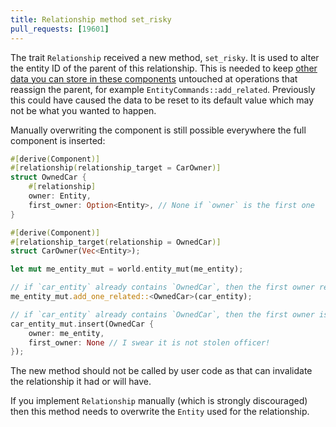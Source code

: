 ```yaml
---
title: Relationship method set_risky
pull_requests: [19601]
---
```


The trait `Relationship` received a new method, `set_risky`. It is used to alter the entity ID of the parent of this relationship.
This is needed to keep [other data you can store in these components](https://docs.rs/bevy/latest/bevy/ecs/relationship/trait.Relationship.html#derive)
untouched at operations that reassign the parent, for example `EntityCommands::add_related`. Previously this could have caused the
data to be reset to its default value which may not be what you wanted to happen.

Manually overwriting the component is still possible everywhere the full component is inserted:

```rs
#[derive(Component)]
#[relationship(relationship_target = CarOwner)]
struct OwnedCar {
    #[relationship]
    owner: Entity,
    first_owner: Option<Entity>, // None if `owner` is the first one
}

#[derive(Component)]
#[relationship_target(relationship = OwnedCar)]
struct CarOwner(Vec<Entity>);

let mut me_entity_mut = world.entity_mut(me_entity);

// if `car_entity` already contains `OwnedCar`, then the first owner remains unchanged
me_entity_mut.add_one_related::<OwnedCar>(car_entity);

// if `car_entity` already contains `OwnedCar`, then the first owner is overwritten with None here
car_entity_mut.insert(OwnedCar {
    owner: me_entity,
    first_owner: None // I swear it is not stolen officer!
});
```

The new method should not be called by user code as that can invalidate the relationship it had or will have.

If you implement `Relationship` manually (which is strongly discouraged) then this method needs to overwrite the `Entity`
used for the relationship.
